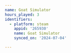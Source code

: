 ```yaml
---
name: Goat Simulator
hours_played: 3
identifiers:
  - platform: steam
    appid: '265930'
    name: Goat Simulator
    synced_on: '2024-07-04'

---
```


